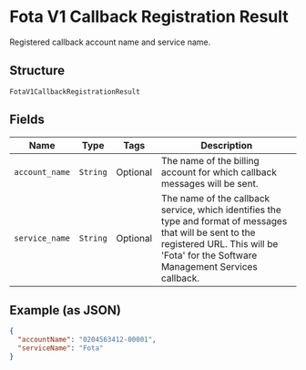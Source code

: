
# Fota V1 Callback Registration Result

Registered callback account name and service name.

## Structure

`FotaV1CallbackRegistrationResult`

## Fields

| Name | Type | Tags | Description |
|  --- | --- | --- | --- |
| `account_name` | `String` | Optional | The name of the billing account for which callback messages will be sent. |
| `service_name` | `String` | Optional | The name of the callback service, which identifies the type and format of messages that will be sent to the registered URL. This will be 'Fota' for the Software Management Services callback. |

## Example (as JSON)

```json
{
  "accountName": "0204563412-00001",
  "serviceName": "Fota"
}
```

